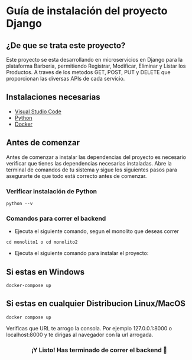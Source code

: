 # Guía de instalación del proyecto Django

## ¿De que se trata este proyecto?

Este proyecto se esta desarrollando en microservicios en Django para la plataforma Barberia, permitiendo Registrar, Modificar, Eliminar y Listar los Productos. A traves de los metodos GET, POST, PUT y DELETE que proporcionan las diversas APIs de cada servicio.

## Instalaciones necesarias

- [Visual Studio Code](https://code.visualstudio.com/)
- [Python](https://www.python.org/downloads/)
- [Docker](https://www.docker.com/products/docker-desktop/)

## Antes de comenzar

Antes de comenzar a instalar las dependencias del proyecto es necesario verificar que tienes las dependencias necesarias instaladas.
Abre la terminal de comandos de tu sistema y sigue los siguientes pasos para asegurarte de que todo está correcto antes de comenzar.

### Verificar instalación de Python

```
python --v
```


### Comandos para correr el backend

- Ejecuta el siguiente comando, segun el monolito que deseas correr 

```
cd monolito1 o cd monolito2
```

- Ejecuta el siguiente comando para instalar el proyecto:

## Si estas en Windows

```
docker-compose up 
```


## Si estas en cualquier Distribucion Linux/MacOS 

```
docker compose up
```

Verificas que URL te arrogo la consola. Por ejemplo 127.0.0.1:8000 o localhost:8000 y te dirigas al navegador con la url arrogada.


<h3 align="center">¡Y Listo! Has terminado de correr el backend 🥳</h3>
